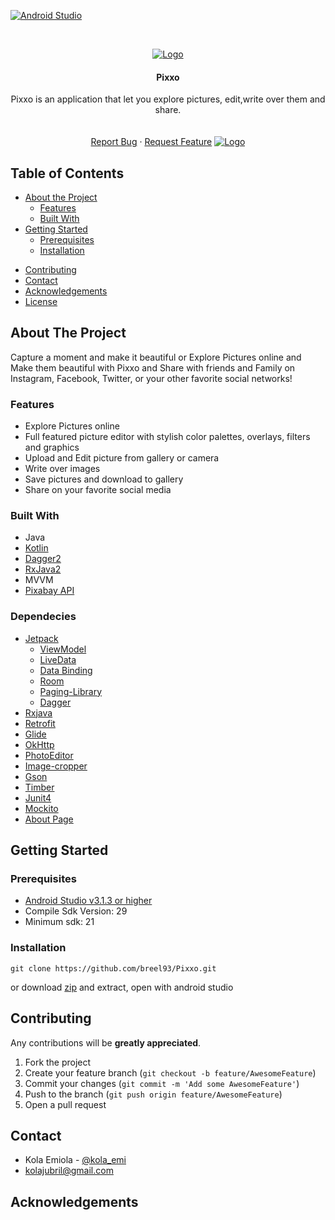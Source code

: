 <!-- PROJECT SHIELDS -->
[![Android Studio][android_studio-shield]][android_studio-url]

<!-- PROJECT LOGO -->
<br />
<p align="center">
  <a href="https://github.com/breel93/pixxo">
    <img src="https://user-images.githubusercontent.com/20865566/90813791-fb6df480-e31f-11ea-92cd-9d80c5dd160d.png" alt="Logo">
  </a>

  <h4 align="center">Pixxo</h4>
  
  <p align="center">
    Pixxo is an application that let you explore pictures, edit,write over them and share.  
    <br />
    <br />
    <br />
    <a href="https://github.com/breel93/Pixxo/issues">Report Bug</a>
    ·
    <a href="https://github.com/breel93/Pixxo/issues">Request Feature</a>
    <a href="https://play.google.com/store/apps/details?id=com.pixxo.breezil.pixxo">
      <img src="https://user-images.githubusercontent.com/20865566/53359768-d9014380-3901-11e9-9523-5af74ccc9f10.png" alt="Logo">
    </a>
  </p>
</p>

<!-- TABLE OF CONTENTS -->
## Table of Contents

* [About the Project](#about-the-project)
  * [Features](#features)
  * [Built With](#built-with)
* [Getting Started](#getting-started)
  * [Prerequisites](#prerequisites)
  * [Installation](#installation)
<!-- * [Usage](#usage) -->
<!-- * [Roadmap](#roadmap) -->
* [Contributing](#contributing)
* [Contact](#contact)
* [Acknowledgements](#acknowledgements)
* [License](#license)

<!-- ABOUT THE PROJECT -->
## About The Project
Capture a moment and make it beautiful or Explore Pictures online and Make them beautiful with Pixxo and Share with friends and Family on Instagram, Facebook, Twitter, or your other favorite social networks!


### Features
*	Explore Pictures online 
*	Full featured picture editor with stylish color palettes, overlays, filters and graphics
*	Upload and Edit picture from gallery or camera
*	Write over images 
*	Save pictures and download to gallery
*	Share on your favorite social media

### Built With
* Java
* [Kotlin](https://kotlinlang.org/)
* [Dagger2](https://google.github.io/dagger/)
* [RxJava2](https://github.com/ReactiveX/RxJava)
* MVVM
* [Pixabay API](https://pixabay.com)

### Dependecies
- [Jetpack]()
  - [ViewModel](https://developer.android.com/topic/libraries/architecture/viewmodel)
  - [LiveData](https://developer.android.com/topic/libraries/architecture/livedata)
  - [Data Binding](https://developer.android.com/topic/libraries/data-binding/)
  - [Room](https://codelabs.developers.google.com/codelabs/android-room-with-a-view/#0)
  - [Paging-Library](https://developer.android.com/topic/libraries/architecture/paging/)
  - [Dagger](https://google.github.io/dagger/)
- [Rxjava](https://github.com/ReactiveX/RxJava)
- [Retrofit](https://square.github.io/retrofit/)
- [Glide](https://github.com/bumptech/glide)
- [OkHttp](https://square.github.io/okhttp/)
- [PhotoEditor](https://github.com/burhanrashid52/PhotoEditor)
- [Image-cropper](https://github.com/ArthurHub/Android-Image-Cropper)
- [Gson](https://github.com/google/gson)
- [Timber](https://github.com/JakeWharton/timber)
- [Junit4](https://junit.org/junit4/)
- [Mockito](https://site.mockito.org/)
- [About Page](https://github.com/medyo/android-about-page)

## Getting Started
### Prerequisites
- [Android Studio v3.1.3 or higher](https://developer.android.com/studio/)
- Compile Sdk Version: 29
- Minimum sdk: 21

### Installation

```
git clone https://github.com/breel93/Pixxo.git
```
or download [zip](https://github.com/breel93/Pixxo/archive/master.zip) and extract, open with android studio

<!-- CONTRIBUTING -->
## Contributing

Any contributions will be **greatly appreciated**.

1. Fork the project
2. Create your feature branch (`git checkout -b feature/AwesomeFeature`)
3. Commit your changes (`git commit -m 'Add some AwesomeFeature'`)
4. Push to the branch (`git push origin feature/AwesomeFeature`)
5. Open a pull request



<!-- CONTACT -->
## Contact

- Kola Emiola - [@kola_emi](https://twitter.com/kola_emi)
- kolajubril@gmail.com

<!-- ACKNOWLEDGEMENTS -->

## Acknowledgements



<!-- MARKDOWN LINKS & IMAGES -->
<!-- https://www.markdownguide.org/basic-syntax/#reference-style-links -->
[android_studio-shield]: http://img.shields.io/badge/android_studio-v4.0.1-green
[android_studio-url]: https://developer.android.com/studio

